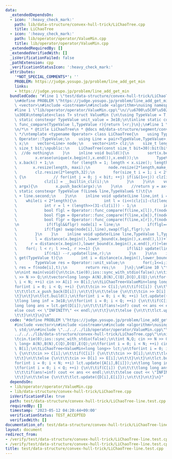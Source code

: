 ```yaml
---
data:
  _extendedDependsOn:
  - icon: ':heavy_check_mark:'
    path: lib/data-structure/convex-hull-trick/LiChaoTree.cpp
    title: LiChaoTree
  - icon: ':heavy_check_mark:'
    path: lib/operator/operator/ValueMin.cpp
    title: lib/operator/operator/ValueMin.cpp
  _extendedRequiredBy: []
  _extendedVerifiedWith: []
  _isVerificationFailed: false
  _pathExtension: cpp
  _verificationStatusIcon: ':heavy_check_mark:'
  attributes:
    '*NOT_SPECIAL_COMMENTS*': ''
    PROBLEM: https://judge.yosupo.jp/problem/line_add_get_min
    links:
    - https://judge.yosupo.jp/problem/line_add_get_min
  bundledCode: "#line 1 \"test/data-structure/convex-hull-trick/LiChaoTree-line.test.cpp\"\
    \n#define PROBLEM \"https://judge.yosupo.jp/problem/line_add_get_min\"\n\n#include\
    \ <vector>\n#include <iostream>\n#include <algorithm>\nusing namespace std;\n\n\
    #line 1 \"lib/operator/operator/ValueMin.cpp\"\n//\u6700\u5C0F\u5024\u30AF\u30A8\
    \u30EA\ntemplate<class T> struct ValueMin {\n\tusing TypeValue = T;\n\tinline\
    \ static constexpr TypeValue unit_value = 3e18;\n\tinline static constexpr bool\
    \ func_compare(TypeValue l,TypeValue r){return l<r;}\n};\n#line 1 \"lib/data-structure/convex-hull-trick/LiChaoTree.cpp\"\
    \n/*\n * @title LiChaoTree\n * @docs md/data-structure/segment/convex-hull-trick/LiChaoTree.md\n\
    \ */\ntemplate <typename Operator> class LiChaoTree{\n    using TypeValue = typename\
    \ Operator::TypeValue;\n    using Line = pair<TypeValue,TypeValue>;\n    vector<TypeValue>\
    \ x;\n    vector<Line> node;\n    vector<int> clz;\n    size_t length;\n    const\
    \ size_t bit;\npublic:\n    LiChaoTree(const size_t bit=30):bit(bit){\n      \
    \  //do nothing\n    }\n    inline void build(){\n        sort(x.begin(),x.end());\n\
    \        x.erase(unique(x.begin(),x.end()),x.end());\n        TypeValue maxi =\
    \ x.back() + 1;\n        for (length = 1; length < x.size(); length *= 2);\n \
    \       x.resize(length, maxi);\n        node.resize(2*length,make_pair(0,Operator::unit_value));\n\
    \        clz.resize(2*length,32);\n        for(size_t i = 1; i < 2*length; ++i)\
    \ {\n            // for(int j = 0; j < bit; ++j) if(i&(1<<j)) clz[i] = 31-j;\n\
    \            clz[i] = __builtin_clz(i);\n        }\n    }\n\n    void x_push_back(TypeValue\
    \ argx){\n        x.push_back(argx);\n    }\n\n    //return y = ax+b\n    inline\
    \ static constexpr TypeValue f(Line& line,TypeValue& t)\t{\n        return line.first*t\
    \ + line.second;\n    }\n\n    inline void update(Line line,int i = 1){\n    \
    \    while(i < 2*length){\n            int l = (i<<(clz[i]-clz[length]))-length;\n\
    \            int r = l + (length>>(31-clz[i])) - 1;\n            int m = (l+r)>>1;\n\
    \            bool flgl = Operator::func_compare(f(line,x[l]),f(node[i],x[l]));\n\
    \            bool flgm = Operator::func_compare(f(line,x[m]),f(node[i],x[m]));\n\
    \            bool flgr = Operator::func_compare(f(line,x[r]),f(node[i],x[r]));\n\
    \n            if(flgl&&flgr) node[i] = line;\n            if(flgl==flgr) break;\n\
    \            if(flgm) swap(node[i],line),swap(flgl,flgr);\n            i = (i<<1)+flgr;\n\
    \        }\n    }\n    inline void update(Line line,TypeValue l,TypeValue r){\n\
    \        l = distance(x.begin(),lower_bound(x.begin(),x.end(),l))+length;\n  \
    \      r = distance(x.begin(),lower_bound(x.begin(),x.end(),r))+length;\n    \
    \    for(; l < r; l >>=1, r >>=1) {\n            if(l&1) update(line,l),l++;\n\
    \            if(r&1) --r,update(line,r);\n        }\n    }\n\n    inline TypeValue\
    \ get(TypeValue t){\n        int i = distance(x.begin(),lower_bound(x.begin(),x.end(),t))+length;\n\
    \        TypeValue res = Operator::unit_value;\n        for(;1<=i;i>>=1) if(!Operator::func_compare(res,f(node[i],t)))\
    \ res = f(node[i],t);\n        return res;\n    }\n};\n#line 10 \"test/data-structure/convex-hull-trick/LiChaoTree-line.test.cpp\"\
    \n\nint main(void){\n\tcin.tie(0);ios::sync_with_stdio(false);\n\tint N,Q; cin\
    \ >> N >> Q;\n\tvector<long long> A(N),B(N),C(Q),D(Q),E(Q);\n\tfor(int i = 0;\
    \ i < N; ++i) cin >> A[i] >> B[i];\n\tLiChaoTree<ValueMin<long long>> lct;\n\t\
    for(int i = 0; i < Q; ++i) {\n\t\tcin >> C[i];\n\t\tif(C[i]) {\n\t\t\tcin >> D[i];\n\
    \t\t\tlct.x_push_back(D[i]);\n\t\t}\n\t\telse {\n\t\t\tcin >> D[i] >> E[i];\n\t\
    \t}\n\t}\n\tlct.build();\n\tfor(int i = 0; i < N; ++i) lct.update({A[i],B[i]});\n\
    \tlong long inf = 3e18;\n\tfor(int i = 0; i < Q; ++i) {\n\t\tif(C[i]) {\n\t\t\t\
    long long ans = lct.get(D[i]);\n\t\t\tif(ans!=inf) cout << ans << endl;\n\t\t\t\
    else cout << \"INFINITY\" << endl;\n\t\t}\n\t\telse {\n\t\t\tlct.update({D[i],E[i]});\n\
    \t\t}\n\t}\n}\n"
  code: "#define PROBLEM \"https://judge.yosupo.jp/problem/line_add_get_min\"\n\n\
    #include <vector>\n#include <iostream>\n#include <algorithm>\nusing namespace\
    \ std;\n\n#include \"../../../lib/operator/operator/ValueMin.cpp\"\n#include \"\
    ../../../lib/data-structure/convex-hull-trick/LiChaoTree.cpp\"\n\nint main(void){\n\
    \tcin.tie(0);ios::sync_with_stdio(false);\n\tint N,Q; cin >> N >> Q;\n\tvector<long\
    \ long> A(N),B(N),C(Q),D(Q),E(Q);\n\tfor(int i = 0; i < N; ++i) cin >> A[i] >>\
    \ B[i];\n\tLiChaoTree<ValueMin<long long>> lct;\n\tfor(int i = 0; i < Q; ++i)\
    \ {\n\t\tcin >> C[i];\n\t\tif(C[i]) {\n\t\t\tcin >> D[i];\n\t\t\tlct.x_push_back(D[i]);\n\
    \t\t}\n\t\telse {\n\t\t\tcin >> D[i] >> E[i];\n\t\t}\n\t}\n\tlct.build();\n\t\
    for(int i = 0; i < N; ++i) lct.update({A[i],B[i]});\n\tlong long inf = 3e18;\n\
    \tfor(int i = 0; i < Q; ++i) {\n\t\tif(C[i]) {\n\t\t\tlong long ans = lct.get(D[i]);\n\
    \t\t\tif(ans!=inf) cout << ans << endl;\n\t\t\telse cout << \"INFINITY\" << endl;\n\
    \t\t}\n\t\telse {\n\t\t\tlct.update({D[i],E[i]});\n\t\t}\n\t}\n}"
  dependsOn:
  - lib/operator/operator/ValueMin.cpp
  - lib/data-structure/convex-hull-trick/LiChaoTree.cpp
  isVerificationFile: true
  path: test/data-structure/convex-hull-trick/LiChaoTree-line.test.cpp
  requiredBy: []
  timestamp: '2023-05-12 04:20:44+09:00'
  verificationStatus: TEST_ACCEPTED
  verifiedWith: []
documentation_of: test/data-structure/convex-hull-trick/LiChaoTree-line.test.cpp
layout: document
redirect_from:
- /verify/test/data-structure/convex-hull-trick/LiChaoTree-line.test.cpp
- /verify/test/data-structure/convex-hull-trick/LiChaoTree-line.test.cpp.html
title: test/data-structure/convex-hull-trick/LiChaoTree-line.test.cpp
---
```

